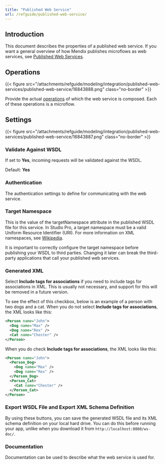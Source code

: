 ```yaml
---
title: "Published Web Service"
url: /refguide/published-web-service/
---
```


## Introduction

This document describes the properties of a published web service. If you want a general overview of how Mendix publishes microflows as web services, see [Published Web Services](/refguide/published-web-services/).

## Operations

{{< figure src="/attachments/refguide/modeling/integration/published-web-services/published-web-service/16843888.png" class="no-border" >}}

Provide the actual [operations](/refguide/operations/) of which the web service is composed. Each of these operations is a microflow.

## Settings

{{< figure src="/attachments/refguide/modeling/integration/published-web-services/published-web-service/16843887.png" class="no-border" >}}

### Validate Against WSDL

If set to **Yes**, incoming requests will be validated against the WSDL.

Default: **Yes**

### Authentication

The authentication settings to define for communicating with the web service.

### Target Namespace

This is the value of the targetNamespace attribute in the published WSDL file for this service. In Studio Pro, a target namespace must be a valid Uniform Resource Identifier (URI). For more information on XML namespaces, see [Wikipedia](https://en.wikipedia.org/wiki/XML_namespace).

It is important to correctly configure the target namespace before publishing your WSDL to third parties. Changing it later can break the third-party applications that call your published web services.

### Generated XML

Select **Include tags for associations** if you need to include tags for associations in XML. This is usually not necessary, and support for this will be removed in a future version.

To see the effect of this checkbox, below is an example of a person with two dogs and a cat. When you do not select **Include tags for associations**, the XML looks like this:

```xml
<Person name="John">
  <Dog name="Max" />
  <Dog name="Rex" />
  <Cat name="Chester" />
</Person>
```

When you do check **Include tags for associations**, the XML looks like this:

```xml
<Person name="John">
  <Person_Dog>
    <Dog name="Max" />
    <Dog name="Rex" />
  </Person_Dog>
  <Person_Cat>
    <Cat name="Chester" />
  </Person_Cat> 
</Person>
```

### Export WSDL File and Export XML Schema Definition

By using these buttons, you can save the generated WSDL file and its XML schema definition on your local hard drive. You can do this before running your app, unlike when you download it from `http://localhost:8080/ws-doc/`.

### Documentation

Documentation can be used to describe what the web service is used for.
